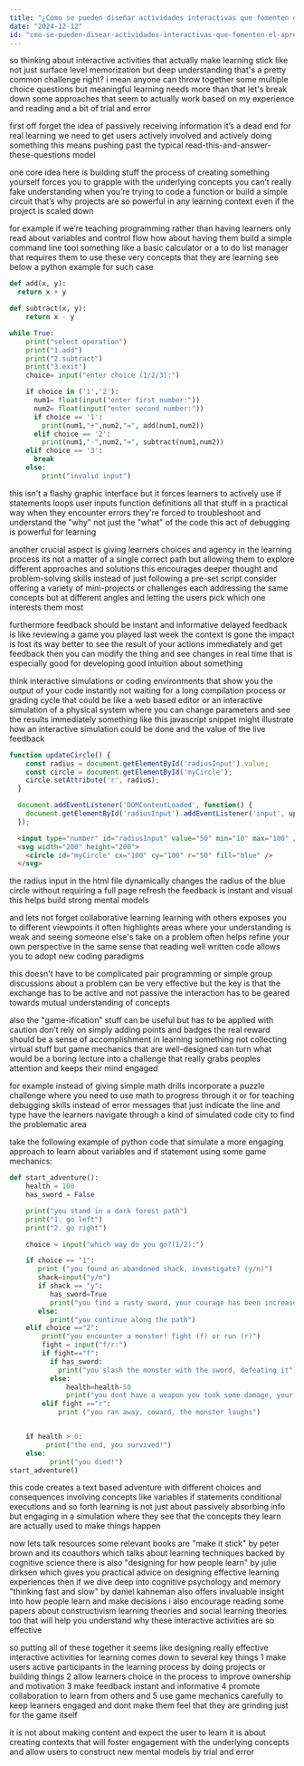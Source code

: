 ```yaml
---
title: "¿Cómo se pueden diseñar actividades interactivas que fomenten el aprendizaje significativo?"
date: "2024-12-12"
id: "cmo-se-pueden-disear-actividades-interactivas-que-fomenten-el-aprendizaje-significativo"
---
```


 so thinking about interactive activities that actually make learning stick like not just surface level memorization but deep understanding that's a pretty common challenge right? i mean anyone can throw together some multiple choice questions but meaningful learning needs more than that let's break down some approaches that seem to actually work based on my experience and reading and a bit of trial and error

first off forget the idea of passively receiving information it’s a dead end for real learning we need to get users actively involved and actively doing something this means pushing past the typical read-this-and-answer-these-questions model

one core idea here is building stuff the process of creating something yourself forces you to grapple with the underlying concepts you can’t really fake understanding when you’re trying to code a function or build a simple circuit that’s why projects are so powerful in any learning context even if the project is scaled down

for example if we’re teaching programming rather than having learners only read about variables and control flow how about having them build a simple command line tool something like a basic calculator or a to do list manager that requires them to use these very concepts that they are learning see below a python example for such case

```python
def add(x, y):
  return x + y

def subtract(x, y):
    return x - y

while True:
    print("select operation")
    print("1.add")
    print("2.subtract")
    print("3.exit")
    choice= input("enter choice (1/2/3):")

    if choice in ('1','2'):
      num1= float(input("enter first number:"))
      num2= float(input("enter second number:"))
      if choice == '1':
        print(num1,"+",num2,"=", add(num1,num2))
      elif choice == '2':
        print(num1,"-",num2,"=", subtract(num1,num2))
    elif choice == '3':
      break
    else:
        print("invalid input")
```
this isn't a flashy graphic interface but it forces learners to actively use if statements loops user inputs function definitions all that stuff in a practical way when they encounter errors they're forced to troubleshoot and understand the "why" not just the "what" of the code this act of debugging is powerful for learning

another crucial aspect is giving learners choices and agency in the learning process its not a matter of a single correct path but allowing them to explore different approaches and solutions this encourages deeper thought and problem-solving skills instead of just following a pre-set script consider offering a variety of mini-projects or challenges each addressing the same concepts but at different angles and letting the users pick which one interests them most

furthermore feedback should be instant and informative delayed feedback is like reviewing a game you played last week the context is gone the impact is lost its way better to see the result of your actions immediately and get feedback then you can modify the thing and see changes in real time that is especially good for developing good intuition about something

think interactive simulations or coding environments that show you the output of your code instantly not waiting for a long compilation process or grading cycle that could be like a web based editor or an interactive simulation of a physical system where you can change parameters and see the results immediately something like this javascript snippet might illustrate how an interactive simulation could be done and the value of the live feedback

```javascript
function updateCircle() {
    const radius = document.getElementById('radiusInput').value;
    const circle = document.getElementById('myCircle');
    circle.setAttribute('r', radius);
  }

  document.addEventListener('DOMContentLoaded', function() {
    document.getElementById('radiusInput').addEventListener('input', updateCircle);
  });
```

```html
  <input type="number" id="radiusInput" value="50" min="10" max="100" />
  <svg width="200" height="200">
    <circle id="myCircle" cx="100" cy="100" r="50" fill="blue" />
  </svg>
```
the radius input in the html file dynamically changes the radius of the blue circle without requiring a full page refresh the feedback is instant and visual this helps build strong mental models

and lets not forget collaborative learning learning with others exposes you to different viewpoints it often highlights areas where your understanding is weak and seeing someone else's take on a problem often helps refine your own perspective in the same sense that reading well written code allows you to adopt new coding paradigms

this doesn't have to be complicated pair programming or simple group discussions about a problem can be very effective but the key is that the exchange has to be active and not passive the interaction has to be geared towards mutual understanding of concepts

also the "game-ification" stuff can be useful but has to be applied with caution don’t rely on simply adding points and badges the real reward should be a sense of accomplishment in learning something not collecting virtual stuff but game mechanics that are well-designed can turn what would be a boring lecture into a challenge that really grabs peoples attention and keeps their mind engaged

for example instead of giving simple math drills incorporate a puzzle challenge where you need to use math to progress through it or for teaching debugging skills instead of error messages that just indicate the line and type have the learners navigate through a kind of simulated code city to find the problematic area

take the following example of python code that simulate a more engaging approach to learn about variables and if statement using some game mechanics:
```python
def start_adventure():
    health = 100
    has_sword = False

    print("you stand in a dark forest path")
    print("1. go left")
    print("2. go right")

    choice = input("which way do you go?(1/2):")

    if choice == "1":
       print ("you found an abandoned shack, investigate? (y/n)")
       shack=input("y/n")
       if shack == "y":
          has_sword=True
          print("you find a rusty sword, your courage has been increased!")
       else:
          print("you continue along the path")
    elif choice =="2":
        print("you encounter a monster! fight (f) or run (r)")
        fight = input("f/r:")
        if fight=="f":
          if has_sword:
            print("you slash the monster with the sword, defeating it")
          else:
              health=health-50
              print("you dont have a weapon you took some damage, your health is:", health)
        elif fight =="r":
            print ("you ran away, coward, the monster laughs")


    if health > 0:
         print("the end, you survived!")
    else:
          print("you died!")
start_adventure()
```
this code creates a text based adventure with different choices and consequences involving concepts like variables if statements conditional executions and so forth learning is not just about passively absorbing info but engaging in a simulation where they see that the concepts they learn are actually used to make things happen

now lets talk resources some relevant books are "make it stick" by peter brown and its coauthors which talks about learning techniques backed by cognitive science there is also "designing for how people learn" by julie dirksen which gives you practical advice on designing effective learning experiences then if we dive deep into cognitive psychology and memory "thinking fast and slow" by daniel kahneman also offers invaluable insight into how people learn and make decisions i also encourage reading some papers about constructivism learning theories and social learning theories too that will help you understand why these interactive activities are so effective

so putting all of these together it seems like designing really effective interactive activities for learning comes down to several key things 1 make users active participants in the learning process by doing projects or building things 2 allow learners choice in the process to improve ownership and motivation 3 make feedback instant and informative 4 promote collaboration to learn from others and 5 use game mechanics carefully to keep learners engaged and dont make them feel that they are grinding just for the game itself

it is not about making content and expect the user to learn it is about creating contexts that will foster engagement with the underlying concepts and allow users to construct new mental models by trial and error

